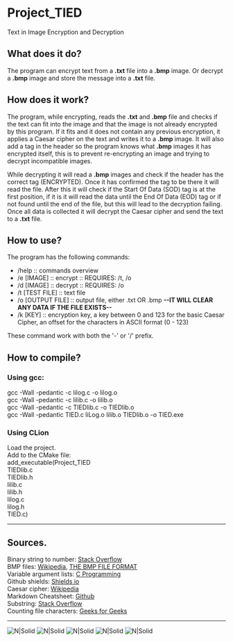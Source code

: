 # Project_TIED
Text in Image Encryption and Decryption
## What does it do?
The program can encrypt text from a **.txt** file into a **.bmp** image. Or decrypt a **.bmp** image and store the message into a **.txt** file.
## How does it work?
The program, while encrypting, reads the **.txt** and **.bmp** file and checks if the text can fit into the image and that the image is not already encrypted by this program. If it fits and it does not contain any previous encryption, it applies a Caesar cipher on the text and writes it to a **.bmp** image. It will also add a tag in the header so the program knows what **.bmp** images it has encrypted itself, this is to prevent re-encrypting an image and trying to decrypt incompatible images.

While decrypting it will read a **.bmp** images and check if the header has the correct tag (ENCRYPTED). Once it has confirmed the tag to be there it will read the file. After this it will check if the Start Of Data (SOD) tag is at the first position, if it is it will read the data until the End Of Data (EOD) tag or if not found until the end of the file, but this will lead to the decryption failing. Once all data is collected it will decrypt the Caesar cipher and send the text to a **.txt** file.
## How to use?
The program has the following commands:
- /help :: commands overview
- /e [IMAGE] :: encrypt :: REQUIRES: /t, /o
- /d [IMAGE] :: decrypt :: REQUIRES: /o
- /t [TEST FILE] :: text file
- /o [OUTPUT FILE] :: output file, either .txt OR .bmp **--IT WILL CLEAR ANY DATA IF THE FILE EXISTS--**
- /k [KEY] :: encryption key, a key between 0 and 123 for the basic Caesar Cipher, an offset for the characters in ASCII format (0 - 123)

These command work with both the '-' or '/' prefix.
## How to compile?
### Using gcc:
gcc -Wall -pedantic -c lilog.c -o lilog.o<br/>
gcc -Wall -pedantic -c lilib.c -o lilib.o<br/>
gcc -Wall -pedantic -c TIEDlib.c -o TIEDlib.o<br/>
gcc -Wall -pedantic TIED.c liLog.o lilib.o TIEDlib.o -o TIED.exe<br/>
### Using CLion
Load the project.<br/>
Add to the CMake file:<br/>
add_executable(Project_TIED<br/>
TIEDlib.c<br/>
TIEDlib.h<br/>
lilib.c<br/>
lilib.h<br/>
lilog.c<br/>
lilog.h<br/>
TIED.c)<br/>

---
## Sources.
Binary string to number: [Stack Overflow](https://stackoverflow.com/a/15114188/4620857)<br/>
BMP files: [Wikipedia](https://en.wikipedia.org/wiki/BMP_file_format#:~:text=The%20BMP%20file%20format%2C%20also,and%20OS%2F2%20operating%20systems), [THE BMP FILE FORMAT](http://www.ece.ualberta.ca/~elliott/ee552/studentAppNotes/2003_w/misc/bmp_file_format/bmp_file_format.htm)<br/>
Variable argument lists: [C Programming](https://www.cprogramming.com/tutorial/c/lesson17.html)<br/>
Github shields: [Shields io](https://shields.io/)<br/>
Caesar cipher: [Wikipedia](https://en.wikipedia.org/wiki/Caesar_cipher)<br/>
Markdown Cheatsheet: [Github](https://github.com/adam-p/markdown-here/wiki/Markdown-Cheatsheet)<br/>
Substring: [Stack Overflow](https://stackoverflow.com/a/4214350/4620857)<br/>
Counting file characters: [Geeks for Geeks](https://www.geeksforgeeks.org/c-program-to-count-the-number-of-characters-in-a-file/)

---
![N|Solid](https://img.shields.io/github/last-commit/LennyIndustries/Project_TIED) ![N|Solid](https://img.shields.io/github/repo-size/LennyIndustries/Project_TIED) ![N|Solid](https://img.shields.io/tokei/lines/github/LennyIndustries/Project_TIED) ![N|Solid](https://img.shields.io/github/issues/LennyIndustries/Project_TIED) ![N|Solid](https://img.shields.io/github/issues-pr/LennyIndustries/Project_TIED)
